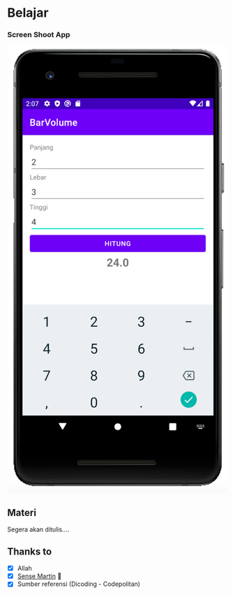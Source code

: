# Belajar

### Screen Shoot App
![Fragment](volume-balok.gif)

## Materi
Segera akan ditulis....

## Thanks to
- [x] Allah
- [x] [Sense Martin](https://github.com/martinputra) 🤗
- [x] Sumber referensi (Dicoding - Codepolitan) 

